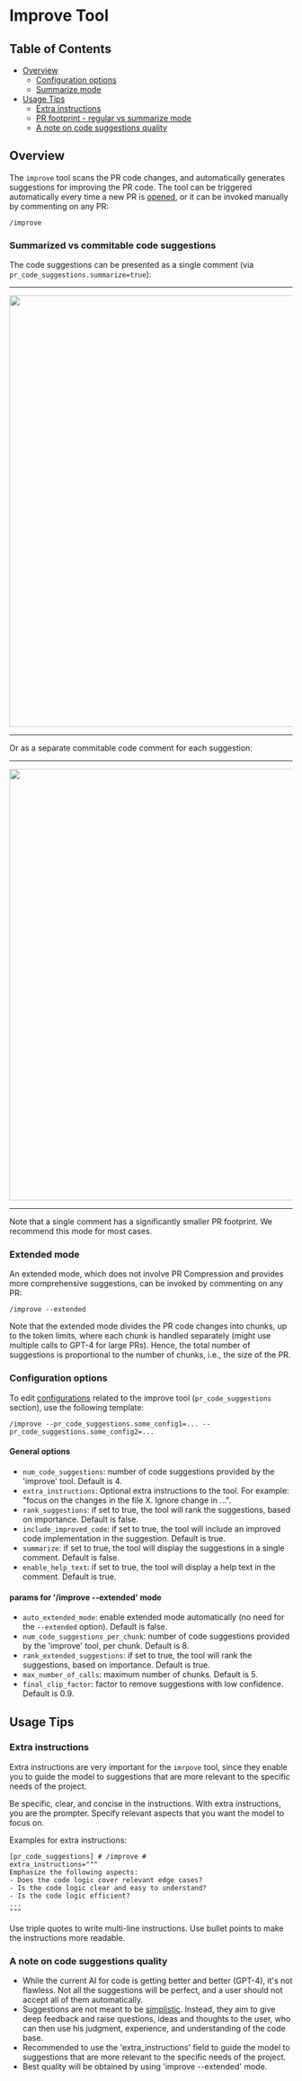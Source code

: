 # Improve Tool

## Table of Contents
- [Overview](#overview)
  - [Configuration options](#configuration-options)
  - [Summarize mode](#summarize-mode)
- [Usage Tips](#usage-tips)
    - [Extra instructions](#extra-instructions)
    - [PR footprint - regular vs summarize mode](#pr-footprint---regular-vs-summarize-mode)
    - [A note on code suggestions quality](#a-note-on-code-suggestions-quality)

## Overview
The `improve` tool scans the PR code changes, and automatically generates suggestions for improving the PR code.
The tool can be triggered automatically every time a new PR is [opened](https://github.com/Codium-ai/pr-agent/blob/main/Usage.md#github-app-automatic-tools), or it can be invoked manually by commenting on any PR:
```
/improve
```

### Summarized vs commitable code suggestions

The code suggestions can be presented as a single comment (via `pr_code_suggestions.summarize=true`):
___
<kbd><img src=https://codium.ai/images/pr_agent/code_suggestions_as_comment.png width="768"></kbd>
___

Or as a separate commitable code comment for each suggestion:
___
<kbd><img src=https://codium.ai/images/pr_agent/improve.png width="768"></kbd>

---
Note that  a single comment has a significantly smaller PR footprint. We recommend this mode for most cases.

### Extended mode

An extended mode, which does not involve PR Compression and provides more comprehensive suggestions, can be invoked by commenting on any PR:
```
/improve --extended
```
Note that the extended mode divides the PR code changes into chunks, up to the token limits, where each chunk is handled separately (might use multiple calls to GPT-4 for large PRs).
Hence, the total number of suggestions is proportional to the number of chunks, i.e., the size of the PR.

### Configuration options

To edit [configurations](./../pr_agent/settings/configuration.toml#L66) related to the improve tool (`pr_code_suggestions` section), use the following template:
```
/improve --pr_code_suggestions.some_config1=... --pr_code_suggestions.some_config2=...
```

#### General options
- `num_code_suggestions`: number of code suggestions provided by the 'improve' tool. Default is 4.
- `extra_instructions`: Optional extra instructions to the tool. For example: "focus on the changes in the file X. Ignore change in ...".
- `rank_suggestions`: if set to true, the tool will rank the suggestions, based on importance. Default is false.
- `include_improved_code`: if set to true, the tool will include an improved code implementation in the suggestion. Default is true.
- `summarize`: if set to true, the tool will display the suggestions in a single comment. Default is false.
- `enable_help_text`: if set to true, the tool will display a help text in the comment. Default is true.
#### params for '/improve --extended' mode
- `auto_extended_mode`: enable extended mode automatically (no need for the `--extended` option). Default is false.
- `num_code_suggestions_per_chunk`: number of code suggestions provided by the 'improve' tool, per chunk. Default is 8.
- `rank_extended_suggestions`: if set to true, the tool will rank the suggestions, based on importance. Default is true.
- `max_number_of_calls`: maximum number of chunks. Default is 5.
- `final_clip_factor`: factor to remove suggestions with low confidence. Default is 0.9.


## Usage Tips

### Extra instructions
Extra instructions are very important for the `imrpove` tool, since they enable you to guide the model to suggestions that are more relevant to the specific needs of the project.

Be specific, clear, and concise in the instructions. With extra instructions, you are the prompter. Specify relevant aspects that you want the model to focus on.

Examples for extra instructions:
```
[pr_code_suggestions] # /improve #
extra_instructions="""
Emphasize the following aspects:
- Does the code logic cover relevant edge cases?
- Is the code logic clear and easy to understand?
- Is the code logic efficient?
...
"""
```
Use triple quotes to write multi-line instructions. Use bullet points to make the instructions more readable.

### A note on code suggestions quality

- While the current AI for code is getting better and better (GPT-4), it's not flawless. Not all the suggestions will be perfect, and a user should not accept all of them automatically.
- Suggestions are not meant to be [simplistic](./../pr_agent/settings/pr_code_suggestions_prompts.toml#L34). Instead, they aim to give deep feedback and raise questions, ideas and thoughts to the user, who can then use his judgment, experience, and understanding of the code base.
- Recommended to use the 'extra_instructions' field to guide the model to suggestions that are more relevant to the specific needs of the project.
- Best quality will be obtained by using 'improve --extended' mode.

